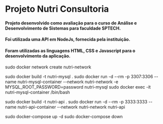 # Projeto Nutri Consultoria

#### Projeto desenvolvido como avaliação para o curso de Análise e Desenvolvimento de Sistemas para faculdade SPTECH.

#### Foi utilizada uma API em NodeJs, fornecida pela instituição.

#### Foram utilizadas as linguagens HTML, CSS e Javascript para o desenvolvimento da aplicação.


sudo docker network create nutri-network

sudo docker build -t nutri-mysql .
sudo docker run -d --rm -p 3307:3306 --name nutri-mysql-container --network nutri-network -e MYSQL_ROOT_PASSWORD=password nutri-mysql
sudo docker exec -it nutri-mysql-container /bin/bash

sudo docker build -t nutri-api .
sudo docker run -d --rm -p 3333:3333 --name nutri-api-container --network nutri-network nutri-api 

sudo docker-compose up -d
sudo docker-compose down